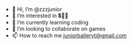 - 👋 Hi, I’m @zzzjunior
- 👀 I’m interested in 💲💸🤑
- 🌱 I’m currently learning coding
- 💞️ I’m looking to collaborate on games
- 📫 How to reach me juniorballeryt@gmail.com
